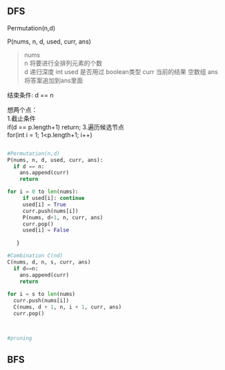 ## DFS
Permutation(n,d)

P(nums, n, d, used, curr, ans)
>
>nums  
n  将要进行全排列元素的个数  
d  递归深度  int
used  是否用过  boolean类型
curr  当前的结果  空数组
ans  将答案追加到ans里面
>
结束条件: d == n

想两个点：  
1.截止条件  
  if(d == p.length+1)
    return;
3.遍历候选节点  
  for(int i = 1; 1<p.length+1; i++)
```python

#Permutation(n,d)
P(nums, n, d, used, curr, ans):
  if d == n:
    ans.append(curr)
    return

for i = 0 to len(nums):
     if used[i]: continue
     used[i] = True
     curr.push(nums[i])
     P(nums, d+1, n, curr, ans)
     curr.pop()
     used[i] = False
    
   }

#Combination C(nd)
C(nums, d, n, s, curr, ans)
  if d==n:
    ans.append(curr)
    return
    
for i = s to len(nums)
  curr.push(nums[i])
  C(nums, d + 1, n, i + 1, curr, ans)
  curr.pop()



#pruning

```
## BFS
